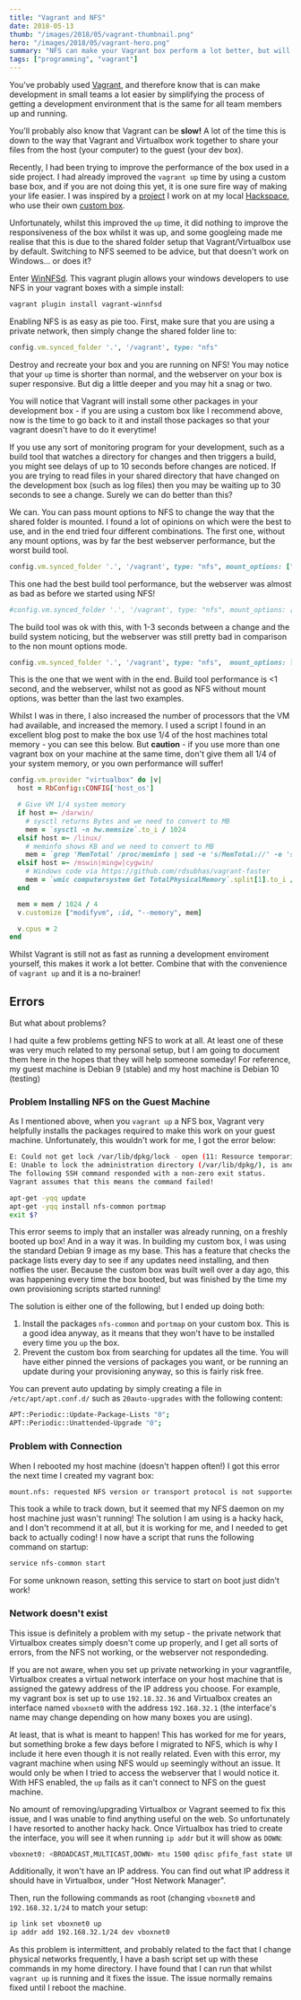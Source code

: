 ```yaml
---
title: "Vagrant and NFS"
date: 2018-05-13
thumb: "/images/2018/05/vagrant-thumbnail.png"
hero: "/images/2018/05/vagrant-hero.png"
summary: "NFS can make your Vagrant box perform a lot better, but will it take long to set up?"
tags: ["programming", "vagrant"]
---
```

You've probably used [Vagrant](https://www.vagrantup.com), and therefore know that is can make development in small teams a lot easier by simplifying the process of getting a development environment that is the same for all team members up and running.

You'll probably also know that Vagrant can be **slow!** A lot of the time this is down to the way that Vagrant and Virtualbox work together to share your files from the host (your computer) to the guest (your dev box).

Recently, I had been trying to improve the performance of the box used in a side project. I had already improved the `vagrant up` time by using a custom base box, and if you are not doing this yet, it is one sure fire way of making your life easier. I was inspired by a [project](https://github.com/nottinghack/hms2) I work on at my local [Hackspace](http://nottinghack.org.uk/), who use their own [custom box](https://github.com/NottingHack/vagrant-hms2).

Unfortunately, whilst this improved the `up` time, it did nothing to improve the responsiveness of the box whilst it was up, and some googleing made me realise that this is due to the shared folder setup that Vagrant/Virtualbox use by default. Switching to NFS seemed to be advice, but that doesn't work on Windows... or does it?

Enter [WinNFSd](https://github.com/winnfsd/vagrant-winnfsd). This vagrant plugin allows your windows developers to use NFS in your vagrant boxes with a simple install:

```bash
vagrant plugin install vagrant-winnfsd
```

Enabling NFS is as easy as pie too.  First, make sure that you are using a private network, then simply change the shared folder line to:

```ruby
config.vm.synced_folder '.', '/vagrant', type: "nfs"
```

Destroy and recreate your box and you are running on NFS! You may notice that your `up` time is shorter than normal, and the webserver on your box is super responsive. But dig a little deeper and you may hit a snag or two.

You will notice that Vagrant will install some other packages in your development box - if you are using a custom box like I recommend above, now is the time to go back to it and install those packages so that your vagrant doesn't have to do it everytime!

If you use any sort of monitoring program for your development, such as a build tool that watches a directory for changes and then triggers a build, you might see delays of up to 10 seconds before changes are noticed. If you are trying to read files in your shared directory that have changed on the development box (such as log files) then you may be waiting up to 30 seconds to see a change. Surely we can do better than this?

We can. You can pass mount options to NFS to change the way that the shared folder is mounted. I found a lot of opinions on which were the best to use, and in the end tried four different combinations.  The first one, without any mount options, was by far the best webserver performance, but the worst build tool.

```ruby
config.vm.synced_folder '.', '/vagrant', type: "nfs", mount_options: ["lookupcache=none"]
```

This one had the best build tool performance, but the webserver was almost as bad as before we started using NFS!

```ruby
#config.vm.synced_folder '.', '/vagrant', type: "nfs", mount_options: ['actimeo=1']
```

The build tool was ok with this, with 1-3 seconds between a change and the build system noticing, but the webserver was still pretty bad in comparison to the non mount options mode.

```ruby
config.vm.synced_folder '.', '/vagrant', type: "nfs",  mount_options: ['rw', 'vers=3', 'tcp', 'actimeo=2']
```

This is the one that we went with in the end. Build tool performance is <1 second, and the webserver, whilst not as good as NFS without mount options, was better than the last two examples.

Whilst I was in there, I also increased the number of processors that the VM had available, and increased the memory.  I used a script I found in an excellent blog post to make the box use 1/4 of the host machines total memory - you can see this below. But **caution** - if you use more than one vagrant box on your machine at the same time, don't give them all 1/4 of your system memory, or you own performance will suffer!

```ruby {linenos=table}
config.vm.provider "virtualbox" do |v|
  host = RbConfig::CONFIG['host_os']

  # Give VM 1/4 system memory 
  if host =~ /darwin/
    # sysctl returns Bytes and we need to convert to MB
    mem = `sysctl -n hw.memsize`.to_i / 1024
  elsif host =~ /linux/
    # meminfo shows KB and we need to convert to MB
    mem = `grep 'MemTotal' /proc/meminfo | sed -e 's/MemTotal://' -e 's/ kB//'`.to_i 
  elsif host =~ /mswin|mingw|cygwin/
    # Windows code via https://github.com/rdsubhas/vagrant-faster
    mem = `wmic computersystem Get TotalPhysicalMemory`.split[1].to_i / 1024
  end

  mem = mem / 1024 / 4
  v.customize ["modifyvm", :id, "--memory", mem]

  v.cpus = 2
end
```

Whilst Vagrant is still not as fast as running a development enviroment yourself, this makes it work a lot better. Combine that with the convenience of `vagrant up` and it is a no-brainer!

## Errors

But what about problems?

I had quite a few problems getting NFS to work at all. At least one of these was very much related to my personal setup, but I am going to document them here in the hopes that they will help someone someday! For reference, my guest machine is Debian 9 (stable) and my host machine is Debian 10 (testing)

### Problem Installing NFS on the Guest Machine

As I mentioned above, when you `vagrant up` a NFS box, Vagrant very helpfully installs the packages required to make this work on your guest machine. Unfortunately, this wouldn't work for me, I got the error below:

```bash
E: Could not get lock /var/lib/dpkg/lock - open (11: Resource temporarily unavailable)
E: Unable to lock the administration directory (/var/lib/dpkg/), is another process using it?
The following SSH command responded with a non-zero exit status.
Vagrant assumes that this means the command failed!

apt-get -yqq update
apt-get -yqq install nfs-common portmap
exit $?   
```

This error seems to imply that an installer was already running, on a freshly booted up box! And in a way it was. In building my custom box, I was using the standard Debian 9 image as my base. This has a feature that checks the package lists every day to see if any updates need installing, and then notfies the user. Because the custom box was built well over a day ago, this was happening every time the box booted, but was finished by the time my own provisioning scripts started running!

The solution is either one of the following, but I ended up doing both:

1. Install the packages `nfs-common` and `portmap` on your custom box. This is a good idea anyway, as it means that they won't have to be installed every time you `up` the box.
2. Prevent the custom box from searching for updates all the time. You will have either pinned the versions of packages you want, or be running an update during your provisioning anyway, so this is fairly risk free.

You can prevent auto updating by simply creating a file in `/etc/apt/apt.conf.d/` such as `20auto-upgrades` with the following content:

```bash
APT::Periodic::Update-Package-Lists "0";
APT::Periodic::Unattended-Upgrade "0";
```

### Problem with Connection

When I rebooted my host machine (doesn't happen often!) I got this error the next time I created my vagrant box:

```bash
mount.nfs: requested NFS version or transport protocol is not supported
```

This took a while to track down, but it seemed that my NFS daemon on my host machine just wasn't running! The solution I am using is a hacky hack, and I don't recommend it at all, but it is working for me, and I needed to get back to actually coding!  I now have a script that runs the following command on startup:

```bash
service nfs-common start
```

For some unknown reason, setting this service to start on boot just didn't work!

### Network doesn't exist

This issue is definitely a problem with my setup - the private network that Virtualbox creates simply doesn't come up properly, and I get all sorts of errors, from the NFS not working, or the webserver not respondeding.

If you are not aware, when you set up private networking in your vagrantfile, Virtualbox creates a virtual network interface on your host machine that is assigned the gatewy address of the IP address you choose. For example, my vagrant box is set up to use `192.18.32.36` and Virtualbox creates an interface named `vboxnet0` with the address `192.168.32.1` (the interface's name may change depending on how many boxes you are using).

At least, that is what is meant to happen! This has worked for me for years, but something broke a few days before I migrated to NFS, which is why I include it here even though it is not really related. Even with this error, my vagrant machine when using NFS would `up` seemingly without an issue. It would only be when I tried to access the webserver that I would notice it. With HFS enabled, the `up` fails as it can't connect to NFS on the guest machine.

No amount of removing/upgrading Virtualbox or Vagrant seemed to fix this issue, and I was unable to find anything useful on the web. So unfortunately I have resorted to another hacky hack. Once Virtualbox has tried to create the interface, you will see it when running `ip addr` but it will show as `DOWN`:

```bash
vboxnet0: <BROADCAST,MULTICAST,DOWN> mtu 1500 qdisc pfifo_fast state UP group default qlen 1000
```

Additionally, it won't have an IP address. You can find out what IP address it should have in Virtualbox, under "Host Network Manager".

Then, run the following commands as root (changing `vboxnet0` and `192.168.32.1/24` to match your setup:

```bash
ip link set vboxnet0 up
ip addr add 192.168.32.1/24 dev vboxnet0
```

As this problem is intermittent, and probably related to the fact that I change physical networks frequently, I have a bash script set up with these commands in my home directory. I have found that I can run that whilst `vagrant up` is running and it fixes the issue.  The issue normally remains fixed until I reboot the machine.